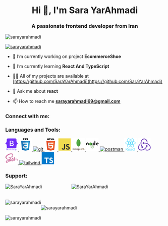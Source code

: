 
<h1 align="center">Hi 👋, I'm Sara YarAhmadi</h1>
<h3 align="center">A passionate frontend developer from Iran</h3>

<p align="left"> <img src="https://komarev.com/ghpvc/?username=sarayarahmadi&label=Profile%20views&color=0e75b6&style=flat" alt="sarayarahmadi" /> </p>

<p align="left"> <a href="https://github.com/ryo-ma/github-profile-trophy"><img src="https://github-profile-trophy.vercel.app/?username=sarayarahmadi" alt="sarayarahmadi" /></a> </p>

- 🔭 I’m currently working on project **EcommerceShoe**

- 🌱 I’m currently learning **React And TypeScript**

- 👨‍💻 All of my projects are available at [https://github.com/SaraYarAhmadi](https://github.com/SaraYarAhmadi)

- 💬 Ask me about **react**

- 📫 How to reach me **sarayarahmadi69@gmail.com**

<h3 align="left">Connect with me:</h3>
<p align="left">
</p>

<h3 align="left">Languages and Tools:</h3>
<p align="left"> <a href="https://getbootstrap.com" target="_blank" rel="noreferrer"> <img src="https://raw.githubusercontent.com/devicons/devicon/master/icons/bootstrap/bootstrap-plain-wordmark.svg" alt="bootstrap" width="40" height="40"/> </a> <a href="https://www.w3schools.com/css/" target="_blank" rel="noreferrer"> <img src="https://raw.githubusercontent.com/devicons/devicon/master/icons/css3/css3-original-wordmark.svg" alt="css3" width="40" height="40"/> </a> <a href="https://git-scm.com/" target="_blank" rel="noreferrer"> <img src="https://www.vectorlogo.zone/logos/git-scm/git-scm-icon.svg" alt="git" width="40" height="40"/> </a> <a href="https://www.w3.org/html/" target="_blank" rel="noreferrer"> <img src="https://raw.githubusercontent.com/devicons/devicon/master/icons/html5/html5-original-wordmark.svg" alt="html5" width="40" height="40"/> </a> <a href="https://developer.mozilla.org/en-US/docs/Web/JavaScript" target="_blank" rel="noreferrer"> <img src="https://raw.githubusercontent.com/devicons/devicon/master/icons/javascript/javascript-original.svg" alt="javascript" width="40" height="40"/> </a> <a href="https://www.mongodb.com/" target="_blank" rel="noreferrer"> <img src="https://raw.githubusercontent.com/devicons/devicon/master/icons/mongodb/mongodb-original-wordmark.svg" alt="mongodb" width="40" height="40"/> </a> <a href="https://nodejs.org" target="_blank" rel="noreferrer"> <img src="https://raw.githubusercontent.com/devicons/devicon/master/icons/nodejs/nodejs-original-wordmark.svg" alt="nodejs" width="40" height="40"/> </a> <a href="https://postman.com" target="_blank" rel="noreferrer"> <img src="https://www.vectorlogo.zone/logos/getpostman/getpostman-icon.svg" alt="postman" width="40" height="40"/> </a> <a href="https://reactjs.org/" target="_blank" rel="noreferrer"> <img src="https://raw.githubusercontent.com/devicons/devicon/master/icons/react/react-original-wordmark.svg" alt="react" width="40" height="40"/> </a> <a href="https://redux.js.org" target="_blank" rel="noreferrer"> <img src="https://raw.githubusercontent.com/devicons/devicon/master/icons/redux/redux-original.svg" alt="redux" width="40" height="40"/> </a> <a href="https://sass-lang.com" target="_blank" rel="noreferrer"> <img src="https://raw.githubusercontent.com/devicons/devicon/master/icons/sass/sass-original.svg" alt="sass" width="40" height="40"/> </a> <a href="https://tailwindcss.com/" target="_blank" rel="noreferrer"> <img src="https://www.vectorlogo.zone/logos/tailwindcss/tailwindcss-icon.svg" alt="tailwind" width="40" height="40"/> </a> <a href="https://www.typescriptlang.org/" target="_blank" rel="noreferrer"> <img src="https://raw.githubusercontent.com/devicons/devicon/master/icons/typescript/typescript-original.svg" alt="typescript" width="40" height="40"/> </a> </p>

<h3 align="left">Support:</h3>
<p><a href="https://www.buymeacoffee.com/SaraYarAhmadi"> <img align="left" src="https://cdn.buymeacoffee.com/buttons/v2/default-yellow.png" height="50" width="210" alt="SaraYarAhmadi" /></a><a href="https://ko-fi.com/SaraYarAhmadi"> <img align="left" src="https://cdn.ko-fi.com/cdn/kofi3.png?v=3" height="50" width="210" alt="SaraYarAhmadi" /></a></p><br><br>

<p><img align="left" src="https://github-readme-stats.vercel.app/api/top-langs?username=sarayarahmadi&show_icons=true&locale=en&layout=compact" alt="sarayarahmadi" /></p>

<p>&nbsp;<img align="center" src="https://github-readme-stats.vercel.app/api?username=sarayarahmadi&show_icons=true&locale=en" alt="sarayarahmadi" /></p>

<p><img align="center" src="https://github-readme-streak-stats.herokuapp.com/?user=sarayarahmadi&" alt="sarayarahmadi" /></p>
